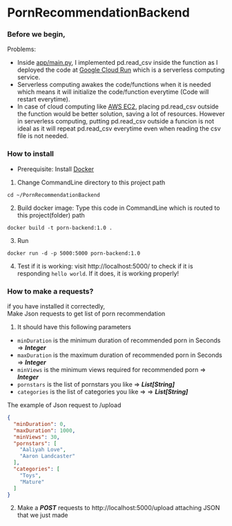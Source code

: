 # PornRecommendationBackend

### Before we begin,
Problems:
 - Inside [app/main.py](https://github.com/daeisbae/PornRecommendationBackend/blob/main/app/main.py), I implemented pd.read_csv inside the function as I deployed the code at [Google Cloud Run](https://cloud.google.com/run/?utm_source=google&utm_medium=cpc&utm_campaign=japac-AU-all-en-dr-bkws-all-pkws-trial-e-dr-1009882&utm_content=text-ad-none-none-DEV_c-CRE_529515645060-ADGP_Hybrid%20%7C%20BKWS%20-%20EXA%20%7C%20Txt%20~%20Compute%20~%20Cloud%20Run_cloud%20run-general%20-%20Products-44225-KWID_43700060418856433-aud-970366092687%3Akwd-678836618089&userloc_9001527-network_g&utm_term=KW_google%20cloud%20run&gclid=CjwKCAiAtouOBhA6EiwA2nLKHw96a8vxtbKUdjVmuYGGs96Ww1R-FiyFsrpfC-n0yRY2Zc0gvkQp5hoCU2IQAvD_BwE&gclsrc=aw.ds) which is a serverless computing service.
 - Serverless computing awakes the code/functions when it is needed which means it will initialize the code/function everytime (Code will restart everytime).
 - In case of cloud computing like [AWS EC2](https://www.google.com/aclk?sa=L&ai=DChcSEwjphPHBsfn0AhU4H60GHauMDcAYABACGgJwdg&ae=2&sig=AOD64_2eCt0JlJRM_pTSjqM4OLchBun0wA&q&adurl&ved=2ahUKEwjziOjBsfn0AhVEKn0KHX-kC3AQ0Qx6BAgDEAE), placing pd.read_csv outside the function would be better solution, saving a lot of resources. However in serverless computing, putting pd.read_csv outside a funcion is not ideal as it will repeat pd.read_csv everytime even when reading the csv file is not needed.


### How to install
* Prerequisite: Install [Docker](https://docs.docker.com/get-docker/)
1. Change CommandLine directory to this project path
```CMD
cd ~/PornRecommendationBackend
```
2. Build docker image: Type this code in CommandLine which is routed to this project(folder) path
```CMD
docker build -t porn-backend:1.0 .
```
3. Run
```CMD
docker run -d -p 5000:5000 porn-backend:1.0
```
4. Test if it is working: visit http://localhost:5000/ to check if it is responding `hello world`. If it does, it is working properly!

### How to make a requests?
if you have installed it correctedly,<br>
Make Json requests to get list of porn recommendation<br>
1. It should have this following parameters
- `minDuration` is the minimum duration of recommended porn in Seconds => ***Integer***<br>
- `maxDuration` is the maximum duration of recommended porn in Seconds => ***Integer***<br>
- `minViews` is the minimum views required for recommended porn => ***Integer***<br>
- `pornstars` is the list of pornstars you like  => ***List[String]***<br>
- `categories` is the list of categories you like =>  => ***List[String]***<br>

The example of Json request to /upload<br>
```json
{
  "minDuration": 0,
  "maxDuration": 1000,
  "minViews": 30,
  "pornstars": [
    "Aaliyah Love",
    "Aaron Landcaster"
  ],
  "categories": [
    "Toys",
    "Mature"
  ]
}
```
2. Make a ***POST*** requests to http://localhost:5000/upload attaching JSON that we just made<br>
